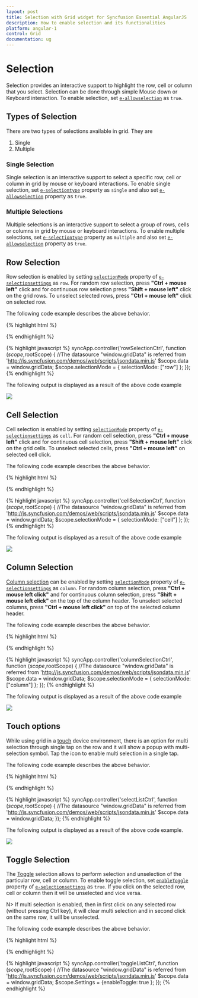 ```yaml
---
layout: post
title: Selection with Grid widget for Syncfusion Essential AngularJS
description: How to enable selection and its functionalities
platform: angular-1
control: Grid
documentation: ug
--- 
```

# Selection

Selection provides an interactive support to highlight the row, cell or column that you select. Selection can be done through simple Mouse down or Keyboard interaction. To enable selection, set [`e-allowselection`](http://help.syncfusion.com/api/js/ejgrid#members:allowselection "allowSelection") as `true`. 

## Types of Selection

There are two types of selections available in grid. They are

1. Single 
2. Multiple 

### Single Selection

Single selection is an interactive support to select a specific row, cell or column in grid by mouse or keyboard interactions. To enable single selection, set [`e-selectiontype`](http://help.syncfusion.com/api/js/ejgrid#members:selectiontype "selectionType") property as `single` and also set [`e-allowselection`](http://help.syncfusion.com/api/js/ejgrid#members:allowselection "allowSelection") property as `true`.

### Multiple Selections

Multiple selections is an interactive support to select a group of rows, cells or columns in grid by mouse or keyboard interactions. To enable multiple selections, set [`e-selectiontype`](http://help.syncfusion.com/api/js/ejgrid#members:selectiontype "selectionType") property as `multiple` and also set [`e-allowselection`](http://help.syncfusion.com/api/js/ejgrid#members:allowselection "allowSelection") property as `true`.

## Row Selection

Row selection is enabled by setting [`selectionMode`](http://help.syncfusion.com/api/js/ejgrid#members:selectionsettings-selectionmode "selectionMode") property of [`e-selectionsettings`](http://help.syncfusion.com/api/js/ejgrid#members:selectionsettings "selectionSettings") as `row`. For random row selection, press **"Ctrl + mouse left"** click and for continuous row selection press **"Shift + mouse left"** click on the grid rows. To unselect selected rows, press **"Ctrl + mouse left"** click on selected row.

The following code example describes the above behavior.

{% highlight html %}
 <div ng-controller="rowSelectionCtrl">
     <div id="Grid" ej-grid e-datasource="data" e-allowpaging="true" e-allowselection="true" e-selectionsettings="selectionMode" e-selectiontype="multiple">
          <div e-columns>
             <div e-column e-field="OrderID"></div>
             <div e-column e-field="EmployeeID"></div>
             <div e-column e-field="ShipCity"></div>
             <div e-column e-field="ShipCountry"></div>
             <div e-column e-field="Freight"></div>
           </div>
     </div>
 </div>
{% endhighlight %}

{% highlight javascript %}
    syncApp.controller('rowSelectionCtrl', function ($scope,$rootScope) {
       //The datasource "window.gridData" is referred from 'http://js.syncfusion.com/demos/web/scripts/jsondata.min.js'
        $scope.data = window.gridData;
		 $scope.selectionMode = { selectionMode: ["row"] };
      });
{% endhighlight %}

The following output is displayed as a result of the above code example

![](selection_images/selection_img1.png)


## Cell Selection

Cell selection is enabled by setting [`selectionMode`](http://help.syncfusion.com/api/js/ejgrid#members:selectionsettings-selectionmode "selectionMode") property of [`e-selectionsettings`](http://help.syncfusion.com/api/js/ejgrid#members:selectionsettings "selectionSettings") as `cell`. For random cell selection, press **"Ctrl + mouse left"** click and for continuous cell selection, press **"Shift + mouse left"** click on the grid cells. To unselect selected cells, press **"Ctrl + mouse left"** on selected cell click.

The following code example describes the above behavior.

{% highlight html %}
 <div ng-controller="cellSelectionCtrl">
     <div id="Grid" ej-grid e-datasource="data" e-allowpaging="true" e-allowselection="true" e-selectionsettings="selectionMode" e-selectiontype="multiple">
          <div e-columns>
             <div e-column e-field="OrderID"></div>
             <div e-column e-field="EmployeeID"></div>
             <div e-column e-field="ShipCity"></div>
             <div e-column e-field="ShipCountry"></div>
             <div e-column e-field="Freight"></div>
          </div>
     </div>
 </div>
{% endhighlight %}

{% highlight javascript %}
     syncApp.controller('cellSelectionCtrl', function ($scope,$rootScope) {
       //The datasource "window.gridData" is referred from 'http://js.syncfusion.com/demos/web/scripts/jsondata.min.js'
        $scope.data = window.gridData;
		$scope.selectionMode = { selectionMode: ["cell"] };
      });
{% endhighlight %}


The following output is displayed as a result of the above code example

![](selection_images/selection_img2.png)

## Column Selection

[Column selection](http://help.syncfusion.com/api/js/ejgrid#members:selectionsettings-selectionmode "Column selection") can be enabled by setting [`selectionMode`](http://help.syncfusion.com/api/js/ejgrid#members:selectionsettings-selectionmode "selectionMode") property of [`e-selectionsettings`](http://help.syncfusion.com/api/js/ejgrid#members:selectionsettings "selectionSettings") as `column`. For random column selection, press **"Ctrl + mouse left click"** and for continuous column selection, press **"Shift + mouse left click"** on the top of the column header. To unselect selected columns, press **"Ctrl + mouse left click"** on top of the selected column header.

The following code example describes the above behavior.

{% highlight html %}
<div ng-controller="columnSelectionCtrl">
     <div id="Grid" ej-grid e-datasource="data" e-allowpaging="true" e-allowselection="true" e-selectionsettings="selectionMode" e-selectiontype="multiple">
          <div e-columns>
             <div e-column e-field="OrderID"></div>
             <div e-column e-field="EmployeeID"></div>
             <div e-column e-field="ShipCity"></div>
             <div e-column e-field="ShipCountry"></div>
             <div e-column e-field="Freight"></div>
          </div>
     </div>
 </div>
{% endhighlight %}

{% highlight javascript %}
      syncApp.controller('columnSelectionCtrl', function ($scope,$rootScope) {
       //The datasource "window.gridData" is referred from 'http://js.syncfusion.com/demos/web/scripts/jsondata.min.js'
            $scope.data = window.gridData;
		$scope.selectionMode = { selectionMode: ["column"] };
      });
{% endhighlight %}

The following output is displayed as a result of the above code example

![](selection_images/selection_img4.png)


## Touch options

While using grid in a [touch](http://help.syncfusion.com/api/js/ejgrid#members:enabletouch "touch") device environment, there is an option for multi selection through single tap on the row and it will show a popup with multi-selection symbol. Tap the icon to enable multi selection in a single tap.

The following code example describes the above behavior. 

{% highlight html %}
<div ng-controller="selectListCtrl">
     <div id="Grid" ej-grid e-datasource="data" e-allowpaging="true" e-enabletouch="true" e-allowselection="true" e-selectiontype="multiple">
          <div e-columns>
             <div e-column e-field="OrderID" ></div>
             <div e-column e-field="EmployeeID"></div>
             <div e-column e-field="ShipCity"></div>
             <div e-column e-field="ShipCountry"></div>
             <div e-column e-field="Freight"></div>
          </div>
     </div>
 </div>
{% endhighlight %}

{% highlight javascript %}
      syncApp.controller('selectListCtrl', function ($scope,$rootScope) {
       //The datasource "window.gridData" is referred from 'http://js.syncfusion.com/demos/web/scripts/jsondata.min.js'
        $scope.data = window.gridData;
      });
{% endhighlight %}

The following output is displayed as a result of the above code example.

![](selection_images/selection_img5.png)


## Toggle Selection

The [Toggle](http://help.syncfusion.com/api/js/ejgrid#members:selectionsettings-enabletoggle "Toggle") selection allows to perform selection and unselection of the particular row, cell or column. To enable toggle selection, set [`enableToggle`](http://help.syncfusion.com/api/js/ejgrid#members:selectionsettings-enabletoggle "enableToggle") property of [`e-selectionsettings`](http://help.syncfusion.com/api/js/ejgrid#members:selectionsettings "selectionSettings") as `true`. If you click on the selected row, cell or column then it will be unselected and vice versa. 

N> If multi selection is enabled, then in first click on any selected row (without pressing Ctrl key), it will clear multi selection and in second click on the same row, it will be unselected. 

The following code example describes the above behavior. 

{% highlight html %}
<div ng-controller="toggleListCtrl">
     <div id="Grid" ej-grid e-datasource="data" e-allowpaging="true" e-allowselection="true" e-selectionsettings="Settings">
          <div e-columns>
             <div e-column e-field="OrderID" ></div>
             <div e-column e-field="EmployeeID"></div>
             <div e-column e-field="ShipCity"></div>
             <div e-column e-field="ShipCountry"></div>
             <div e-column e-field="Freight"></div>
          </div>
     </div>
 </div>
{% endhighlight %}

{% highlight javascript %}
      syncApp.controller('toggleListCtrl', function ($scope,$rootScope) {
       //The datasource "window.gridData" is referred from 'http://js.syncfusion.com/demos/web/scripts/jsondata.min.js'
        $scope.data = window.gridData;
		$scope.Settings = {enableToggle: true };
      });
{% endhighlight %}

